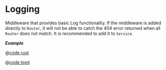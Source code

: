 # Logging

Middleware that provides basic Log functionality. If the middleware is added directly to `Router`, it will not be able to catch the 404 error returned when all `Router` does not match. It is recommended to add it to `Service`.

_**Example**_

<CodeGroup>
  <CodeGroupItem title="main.rs" active>

@[code rust](../../../codes/logging/src/main.rs)

  </CodeGroupItem>
  <CodeGroupItem title="Cargo.toml">

@[code toml](../../../codes/logging/Cargo.toml)

  </CodeGroupItem>
</CodeGroup>
